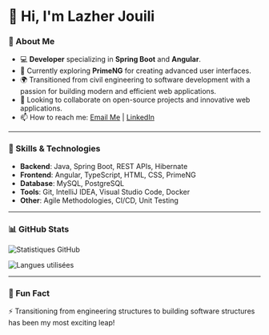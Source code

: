# 👋 Hi, I'm Lazher Jouili

### 🌟 About Me
- 💻 **Developer** specializing in **Spring Boot** and **Angular**.
- 🌱 Currently exploring **PrimeNG** for creating advanced user interfaces.
- 🌍 Transitioned from civil engineering to software development with a passion for building modern and efficient web applications.
- 🤝 Looking to collaborate on open-source projects and innovative web applications.
- 📫 How to reach me: [Email Me](lazher.jouili.job@gmail.com) | [LinkedIn](https://www.linkedin.com/in/lazher-jouili/)

---

### 🚀 Skills & Technologies
- **Backend**: Java, Spring Boot, REST APIs, Hibernate
- **Frontend**: Angular, TypeScript, HTML, CSS, PrimeNG
- **Database**: MySQL, PostgreSQL
- **Tools**: Git, IntelliJ IDEA, Visual Studio Code, Docker
- **Other**: Agile Methodologies, CI/CD, Unit Testing

---

### 📊 GitHub Stats
![Statistiques GitHub](https://github-readme-stats.vercel.app/api?username=Lazherjouili&show_icons=true&theme=radical)

![Langues utilisées](https://github-readme-stats.vercel.app/api/top-langs/?username=Lazherjouili&layout=compact&theme=radical)


---

### 🌟 Fun Fact
⚡ Transitioning from engineering structures to building software structures has been my most exciting leap!
